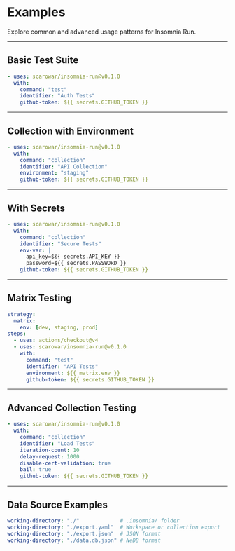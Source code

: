 # Examples

Explore common and advanced usage patterns for Insomnia Run.

---

## Basic Test Suite

```yaml
- uses: scarowar/insomnia-run@v0.1.0
  with:
    command: "test"
    identifier: "Auth Tests"
    github-token: ${{ secrets.GITHUB_TOKEN }}
```

---

## Collection with Environment

```yaml
- uses: scarowar/insomnia-run@v0.1.0
  with:
    command: "collection"
    identifier: "API Collection"
    environment: "staging"
    github-token: ${{ secrets.GITHUB_TOKEN }}
```

---

## With Secrets

```yaml
- uses: scarowar/insomnia-run@v0.1.0
  with:
    command: "collection"
    identifier: "Secure Tests"
    env-var: |
      api_key=${{ secrets.API_KEY }}
      password=${{ secrets.PASSWORD }}
    github-token: ${{ secrets.GITHUB_TOKEN }}
```

---

## Matrix Testing

```yaml
strategy:
  matrix:
    env: [dev, staging, prod]
steps:
  - uses: actions/checkout@v4
  - uses: scarowar/insomnia-run@v0.1.0
    with:
      command: "test"
      identifier: "API Tests"
      environment: ${{ matrix.env }}
      github-token: ${{ secrets.GITHUB_TOKEN }}
```

---

## Advanced Collection Testing

```yaml
- uses: scarowar/insomnia-run@v0.1.0
  with:
    command: "collection"
    identifier: "Load Tests"
    iteration-count: 10
    delay-request: 1000
    disable-cert-validation: true
    bail: true
    github-token: ${{ secrets.GITHUB_TOKEN }}
```

---

## Data Source Examples

```yaml
working-directory: "./"             # .insomnia/ folder
working-directory: "./export.yaml"  # Workspace or collection export
working-directory: "./export.json"  # JSON format
working-directory: "./data.db.json" # NeDB format
```
